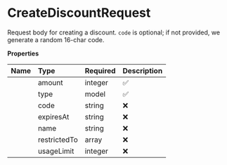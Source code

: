 # CreateDiscountRequest

Request body for creating a discount. `code` is optional; if not provided, we generate a random 16-char code.

**Properties**

| Name | Type | Required | Description |
| :-------- | :----------| :----------| :----------|
    | amount | integer | ✅ | The discount amount. - If `discount_type` is **not** `percentage`, `amount` is in **USD cents**. For example, `100` means `$1.00`. Only USD is allowed. - If `discount_type` **is** `percentage`, `amount` is in **basis points**. For example, `540` means `5.4%`. Must be at least 1. |
    | type | model | ✅ |  |
    | code | string | ❌ | Optionally supply a code (will be uppercased). - Must be at least 3 characters if provided. - If omitted, a random 16-character code is generated. |
    | expiresAt | string | ❌ | When the discount expires, if ever. |
    | name | string | ❌ |  |
    | restrictedTo | array | ❌ | List of product IDs to restrict usage (if any). |
    | usageLimit | integer | ❌ | How many times this discount can be used (if any). Must be \>= 1 if provided. |




<!-- This file was generated by liblab | https://liblab.com/ -->